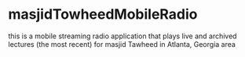 # masjidTowheedMobileRadio
this is a mobile streaming radio application that plays live and archived lectures (the most recent) for masjid Tawheed in Atlanta, Georgia area
